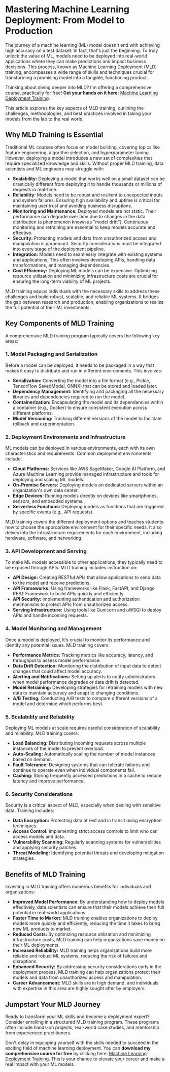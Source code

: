 # Mastering Machine Learning Deployment: From Model to Production

The journey of a machine learning (ML) model doesn't end with achieving high accuracy on a test dataset. In fact, that's just the beginning. To truly unlock the value of ML, models need to be deployed into real-world applications where they can make predictions and impact business decisions. This process, known as Machine Learning Deployment (MLD) training, encompasses a wide range of skills and techniques crucial for transforming a promising model into a tangible, functioning product.

Thinking about diving deeper into MLD? I'm offering a comprehensive course, practically for free! **Get your hands on it here:** [Machine Learning Deployment Training](https://udemywork.com/mld-training).

This article explores the key aspects of MLD training, outlining the challenges, methodologies, and best practices involved in taking your models from the lab to the real world.

## Why MLD Training is Essential

Traditional ML courses often focus on model building, covering topics like feature engineering, algorithm selection, and hyperparameter tuning. However, deploying a model introduces a new set of complexities that require specialized knowledge and skills. Without proper MLD training, data scientists and ML engineers may struggle with:

*   **Scalability:** Deploying a model that works well on a small dataset can be drastically different from deploying it to handle thousands or millions of requests in real-time.
*   **Reliability:** Models need to be robust and resilient to unexpected inputs and system failures. Ensuring high availability and uptime is critical for maintaining user trust and avoiding business disruptions.
*   **Monitoring and Maintenance:** Deployed models are not static. Their performance can degrade over time due to changes in the data distribution (a phenomenon known as "model drift"). Continuous monitoring and retraining are essential to keep models accurate and effective.
*   **Security:** Protecting models and data from unauthorized access and manipulation is paramount. Security considerations must be integrated into every stage of the deployment pipeline.
*   **Integration:** Models need to seamlessly integrate with existing systems and applications. This often involves developing APIs, handling data transformations, and managing dependencies.
*   **Cost Efficiency:** Deploying ML models can be expensive. Optimizing resource utilization and minimizing infrastructure costs are crucial for ensuring the long-term viability of ML projects.

MLD training equips individuals with the necessary skills to address these challenges and build robust, scalable, and reliable ML systems. It bridges the gap between research and production, enabling organizations to realize the full potential of their ML investments.

## Key Components of MLD Training

A comprehensive MLD training program typically covers the following key areas:

### 1. Model Packaging and Serialization

Before a model can be deployed, it needs to be packaged in a way that makes it easy to distribute and run in different environments. This involves:

*   **Serialization:** Converting the model into a file format (e.g., Pickle, TensorFlow SavedModel, ONNX) that can be stored and loaded later.
*   **Dependency Management:** Identifying and packaging all the necessary libraries and dependencies required to run the model.
*   **Containerization:** Encapsulating the model and its dependencies within a container (e.g., Docker) to ensure consistent execution across different platforms.
*   **Model Versioning:** Tracking different versions of the model to facilitate rollback and experimentation.

### 2. Deployment Environments and Infrastructure

ML models can be deployed in various environments, each with its own characteristics and requirements. Common deployment environments include:

*   **Cloud Platforms:** Services like AWS SageMaker, Google AI Platform, and Azure Machine Learning provide managed infrastructure and tools for deploying and scaling ML models.
*   **On-Premise Servers:** Deploying models on dedicated servers within an organization's own data center.
*   **Edge Devices:** Running models directly on devices like smartphones, sensors, and embedded systems.
*   **Serverless Functions:** Deploying models as functions that are triggered by specific events (e.g., API requests).

MLD training covers the different deployment options and teaches students how to choose the appropriate environment for their specific needs. It also delves into the infrastructure requirements for each environment, including hardware, software, and networking.

### 3. API Development and Serving

To make ML models accessible to other applications, they typically need to be exposed through APIs. MLD training includes instruction on:

*   **API Design:** Creating RESTful APIs that allow applications to send data to the model and receive predictions.
*   **API Frameworks:** Using frameworks like Flask, FastAPI, and Django REST Framework to build APIs quickly and efficiently.
*   **API Security:** Implementing authentication and authorization mechanisms to protect APIs from unauthorized access.
*   **Serving Infrastructure:** Using tools like Gunicorn and uWSGI to deploy APIs and handle incoming requests.

### 4. Model Monitoring and Management

Once a model is deployed, it's crucial to monitor its performance and identify any potential issues. MLD training covers:

*   **Performance Metrics:** Tracking metrics like accuracy, latency, and throughput to assess model performance.
*   **Data Drift Detection:** Monitoring the distribution of input data to detect changes that could affect model accuracy.
*   **Alerting and Notifications:** Setting up alerts to notify administrators when model performance degrades or data drift is detected.
*   **Model Retraining:** Developing strategies for retraining models with new data to maintain accuracy and adapt to changing conditions.
*   **A/B Testing:** Conducting A/B tests to compare different versions of a model and determine which performs best.

### 5. Scalability and Reliability

Deploying ML models at scale requires careful consideration of scalability and reliability. MLD training covers:

*   **Load Balancing:** Distributing incoming requests across multiple instances of the model to prevent overload.
*   **Auto-Scaling:** Automatically scaling the number of model instances based on demand.
*   **Fault Tolerance:** Designing systems that can tolerate failures and continue to operate even when individual components fail.
*   **Caching:** Storing frequently accessed predictions in a cache to reduce latency and improve performance.

### 6. Security Considerations

Security is a critical aspect of MLD, especially when dealing with sensitive data. Training includes:

*   **Data Encryption:** Protecting data at rest and in transit using encryption techniques.
*   **Access Control:** Implementing strict access controls to limit who can access models and data.
*   **Vulnerability Scanning:** Regularly scanning systems for vulnerabilities and applying security patches.
*   **Threat Modeling:** Identifying potential threats and developing mitigation strategies.

## Benefits of MLD Training

Investing in MLD training offers numerous benefits for individuals and organizations:

*   **Improved Model Performance:** By understanding how to deploy models effectively, data scientists can ensure that their models achieve their full potential in real-world applications.
*   **Faster Time to Market:** MLD training enables organizations to deploy models more quickly and efficiently, reducing the time it takes to bring new ML products to market.
*   **Reduced Costs:** By optimizing resource utilization and minimizing infrastructure costs, MLD training can help organizations save money on their ML deployments.
*   **Increased Reliability:** MLD training helps organizations build more reliable and robust ML systems, reducing the risk of failures and disruptions.
*   **Enhanced Security:** By addressing security considerations early in the deployment process, MLD training can help organizations protect their models and data from unauthorized access and manipulation.
*   **Career Advancement:** MLD skills are in high demand, and individuals with expertise in this area are highly sought after by employers.

## Jumpstart Your MLD Journey

Ready to transform your ML skills and become a deployment expert? Consider enrolling in a structured MLD training program. These programs often include hands-on projects, real-world case studies, and mentorship from experienced practitioners.

Don't delay in equipping yourself with the skills needed to succeed in the exciting field of machine learning deployment. You can **download my comprehensive course for free** by clicking here: [Machine Learning Deployment Training](https://udemywork.com/mld-training). This is your chance to elevate your career and make a real impact with your ML models.
